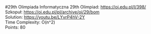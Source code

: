 #29th Olimpiada Informatyczna
29th Olimpiad: https://oi.edu.pl/l/398/ <br />
Szkopuł: https://oi.edu.pl/pl/archive/oi/29/bom <br />
Solution: https://youtu.be/LYvrP4hV-2Y <br />
Time Complexity: O(n^2)<br />
Points: 80 <br />